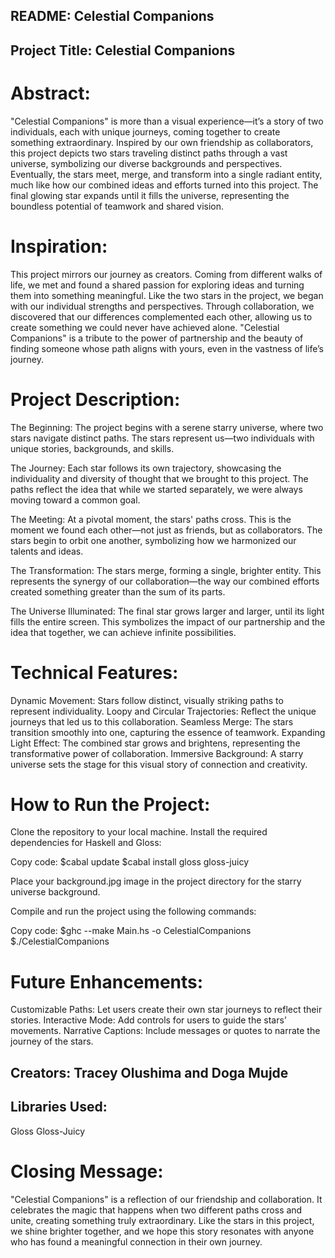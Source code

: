 ## README: Celestial Companions
## Project Title: Celestial Companions

# Abstract:

"Celestial Companions" is more than a visual experience—it’s a story of two individuals, each with unique journeys, coming together to create something extraordinary. Inspired by our own friendship as collaborators, this project depicts two stars traveling distinct paths through a vast universe, symbolizing our diverse backgrounds and perspectives. Eventually, the stars meet, merge, and transform into a single radiant entity, much like how our combined ideas and efforts turned into this project. The final glowing star expands until it fills the universe, representing the boundless potential of teamwork and shared vision.


# Inspiration:

This project mirrors our journey as creators. Coming from different walks of life, we met and found a shared passion for exploring ideas and turning them into something meaningful. Like the two stars in the project, we began with our individual strengths and perspectives. Through collaboration, we discovered that our differences complemented each other, allowing us to create something we could never have achieved alone. "Celestial Companions" is a tribute to the power of partnership and the beauty of finding someone whose path aligns with yours, even in the vastness of life’s journey.


# Project Description:

The Beginning:
The project begins with a serene starry universe, where two stars navigate distinct paths. The stars represent us—two individuals with unique stories, backgrounds, and skills.

The Journey:
Each star follows its own trajectory, showcasing the individuality and diversity of thought that we brought to this project. The paths reflect the idea that while we started separately, we were always moving toward a common goal.

The Meeting:
At a pivotal moment, the stars' paths cross. This is the moment we found each other—not just as friends, but as collaborators. The stars begin to orbit one another, symbolizing how we harmonized our talents and ideas.

The Transformation:
The stars merge, forming a single, brighter entity. This represents the synergy of our collaboration—the way our combined efforts created something greater than the sum of its parts.

The Universe Illuminated:
The final star grows larger and larger, until its light fills the entire screen. This symbolizes the impact of our partnership and the idea that together, we can achieve infinite possibilities.


# Technical Features:

Dynamic Movement: Stars follow distinct, visually striking paths to represent individuality.
Loopy and Circular Trajectories: Reflect the unique journeys that led us to this collaboration.
Seamless Merge: The stars transition smoothly into one, capturing the essence of teamwork.
Expanding Light Effect: The combined star grows and brightens, representing the transformative power of collaboration.
Immersive Background: A starry universe sets the stage for this visual story of connection and creativity.


# How to Run the Project:

Clone the repository to your local machine.
Install the required dependencies for Haskell and Gloss:

Copy code:
$cabal update
$cabal install gloss gloss-juicy

Place your background.jpg image in the project directory for the starry universe background.

Compile and run the project using the following commands:

Copy code:
$ghc --make Main.hs -o CelestialCompanions
$./CelestialCompanions


# Future Enhancements:

Customizable Paths: Let users create their own star journeys to reflect their stories.
Interactive Mode: Add controls for users to guide the stars’ movements.
Narrative Captions: Include messages or quotes to narrate the journey of the stars.


## Creators: Tracey Olushima and Doga Mujde
## Libraries Used:
Gloss
Gloss-Juicy


# Closing Message:
"Celestial Companions" is a reflection of our friendship and collaboration. It celebrates the magic that happens when two different paths cross and unite, creating something truly extraordinary. Like the stars in this project, we shine brighter together, and we hope this story resonates with anyone who has found a meaningful connection in their own journey.






